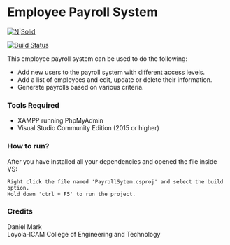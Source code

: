 # Employee Payroll System

[![N|Solid](https://thedanielmark.com/images/logo.png)](https://nodesource.com/products/nsolid)

[![Build Status](https://travis-ci.org/joemccann/dillinger.svg?branch=master)](https://travis-ci.org/joemccann/dillinger)

This employee payroll system can be used to do the following:

  - Add new users to the payroll system with different access levels.
  - Add a list of employees and edit, update or delete their information.
  - Generate payrolls based on various criteria.


### Tools Required

  - XAMPP running PhpMyAdmin
  - Visual Studio Community Edition (2015 or higher)


### How to run?
After you have installed all your dependencies and opened the file inside VS:

```
Right click the file named 'PayrollSytem.csproj' and select the build option.
Hold down 'ctrl + F5' to run the project.
```

### Credits
Daniel Mark  
Loyola-ICAM College of Engineering and Technology
